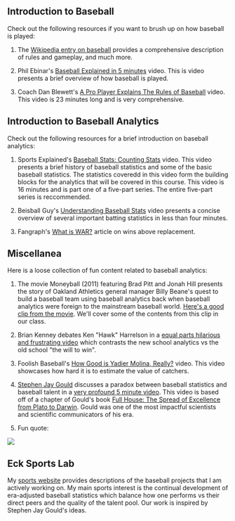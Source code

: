 

## Introduction to Baseball

Check out the following resources if you want to brush up on how baseball is played: 

1. The [Wikipedia entry on baseball](https://en.wikipedia.org/wiki/Baseball) provides a comprehensive description of rules and gameplay, and much more.

2. Phil Ebinar's [Baseball Explained in 5 minutes](https://www.youtube.com/watch?v=I8VGW0C_GO4) video. This is video presents a brief overview of how baseball is played.

3. Coach Dan Blewett's [A Pro Player Explains The Rules of Baseball](https://www.youtube.com/watch?v=tEckJtLgPIs) video. This video is 23 minutes long and is very comprehensive.


## Introduction to Baseball Analytics

Check out the following resources for a brief introduction on baseball analytics:

1. Sports Explained's [Baseball Stats: Counting Stats](https://www.youtube.com/watch?v=roWV4BFVlEg) video. This video presents a brief history of baseball statistics and some of the basic baseball statistics. The statistics coveredd in this video form the building blocks for the analytics that will be covered in this course. This video is 16 minutes and is part one of a five-part series. The entire five-part series is reccommended.

2. Beisball Guy's [Understanding Baseball Stats](https://www.youtube.com/watch?v=G_hnu0TL70Y) video presents a concise overview of several important batting statistics in less than four minutes.

3. Fangraph's [What is WAR?](https://library.fangraphs.com/misc/war/) article on wins above replacement.


## Miscellanea

Here is a loose collection of fun content related to baseball analytics: 

1. The movie Moneyball (2011) featuring Brad Pitt and Jonah Hill presents the story of Oakland Athletics general manager Billy Beane's quest to build a baseball team using baseball analytics back when baseball analytics were foreign to the mainstream baseball world. [Here's a good clip from the movie](https://www.youtube.com/watch?v=Tzin1DgexlE). We'll cover some of the contents from this clip in our class.

2. Brian Kenney debates Ken "Hawk" Harrelson in a [equal parts hilarious and frustrating video](https://www.youtube.com/watch?v=hXYvc1JGcgo) which contrasts the new school analytics vs the old school "the will to win". 

3. Foolish Baseball's [How Good is Yadier Molina, Really?](https://www.youtube.com/watch?v=fphDdSdqI28) video. This video showcases how hard it is to estimate the value of catchers.

4. [Stephen Jay Gould](https://en.wikipedia.org/wiki/Stephen_Jay_Gould) discusses a paradox between baseball statistics and baseball talent in a [very profound 5 minute video](https://www.youtube.com/watch?v=BNM6ait4LOc). This video is based off of a chapter of Gould's book [Full House: The Spread of Excellence from Plato to Darwin](https://www.amazon.com/Full-House-Spread-Excellence-Darwin/dp/B09W89Z8FY?crid=3VTWFD50DQ2ZA&dib=eyJ2IjoiMSJ9.m7kAqExmq-ilYLk1I8al1CXDw7h1UyuI-t_jmgRB3Ug3lBwMk4QXd3wSgPL69g4EuLJ7SEDIPl2IH9HblOgIDaWXAWuPhtHWUVgzNxAHXRjm3PK4dRLuAcqX-iJTMvgciMnIcpzwpO_QSth3WE-f2GOob1U7ZUoTFV5WdnuvRSqWIuwKRM-M9VHl1nrA84xvcMGwpltFcsOivncuN2pIxXZGB2_tMl8DEt_neuVQwlk.xKY4sWe6yHfle7MfoKDLiPkYCJ8aWMVUqzDalfq9g8w&dib_tag=se&keywords=full+house+gould&qid=1736800489&sprefix=full+house+gould%2Caps%2C111&sr=8-1). Gould was one of the most impactful scientists and scientific communicators of his era. 

5. Fun quote: 

![](https://external-content.duckduckgo.com/iu/?u=http%3A%2F%2Fwww.azquotes.com%2Fpicture-quotes%2Fquote-people-ask-me-what-i-do-in-winter-when-there-s-no-baseball-i-ll-tell-you-what-i-do-i-rogers-hornsby-13-65-69.jpg&f=1&nofb=1&ipt=4b88b9fbc30ad3f0710b7b52170b371c8e80908bcc6cef831ae3b235359dd82a&ipo=images)



## Eck Sports Lab

My [sports website](https://ecklab.github.io/) provides descriptions of the baseball projects that I am actively working on. My main sports interest is the continual development of era-adjusted baseball statistics which balance how one performs vs their direct peers and the quality of the talent pool. Our work is inspired by Stephen Jay Gould's ideas.